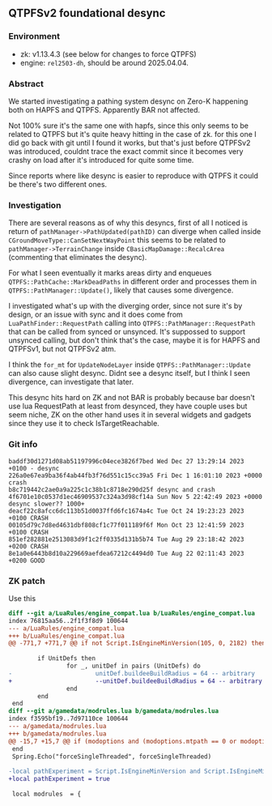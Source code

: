 ## QTPFSv2 foundational desync

### Environment

* zk: v1.13.4.3 (see below for changes to force QTPFS)
* engine: `rel2503-dh`, should be around 2025.04.04.

### Abstract

We started investigating a pathing system desync on Zero-K happening both on HAPFS and QTPFS. Apparently BAR not affected.

Not 100% sure it's the same one with hapfs, since this only seems to be related to QTPFS but it's quite heavy hitting in the case of zk. for this one I did go back with git until I found it works, but that's just before QTPFSv2 was introduced, couldnt trace the exact commit since it becomes very crashy on load after it's introduced for quite some time.

Since reports where like desync is easier to reproduce with QTPFS it could be there's two different ones.

### Investigation

There are several reasons as of why this desyncs, first of all I noticed is return of `pathManager->PathUpdated(pathID)` can diverge when called inside `CGroundMoveType::CanSetNextWayPoint` this seems to be related to `pathManager->TerrainChange` inside `CBasicMapDamage::RecalcArea` (commenting that eliminates the desync).

For what I seen eventually it marks areas dirty and enqueues `QTPFS::PathCache::MarkDeadPaths` in different order and processes them in `QTPFS::PathManager::Update()`, likely that causes some divergence.

I investigated what's up with the diverging order, since not sure it's by design, or an issue with sync and it does come from `LuaPathFinder::RequestPath` calling into `QTPFS::PathManager::RequestPath` that can be called from synced or unsynced. It's suppossed to support unsynced calling, but don't think that's the case, maybe it is for HAPFS and QTPFSv1, but not QTPFSv2 atm.

I think the `for_mt` for `UpdateNodeLayer` inside `QTPFS::PathManager::Update` can also cause slight desync. Didnt see a desync itself, but I think I seen divergence, can investigate that later.

This desync hits hard on ZK and not BAR is probably because bar doesn't use lua RequestPath at least from desynced, they have couple uses but seem niche, ZK on the other hand uses it in several widgets and gadgets since they use it to check IsTargetReachable.

### Git info

```
baddf30d1271d08ab51197996c04ece3826f7bed Wed Dec 27 13:29:14 2023 +0100 - desync
226a0e67ea9ba36f4ab44fb3f76d551c15cc39a5 Fri Dec 1 16:01:10 2023 +0000 crash
b8c719442c2ae0a9a225c1c38b1c8718e290d25f desync and crash
4f6701e10c0537d1ec46909537c324a3d98cf14a Sun Nov 5 22:42:49 2023 +0000 desync slower?? 1000+
deacf22c8afcc6dc113b51d0037ffd6fc1674a4c Tue Oct 24 19:23:23 2023 +0100 CRASH
00105d79c7d8ed4631dbf808cf1c77f011189f6f Mon Oct 23 12:41:59 2023 +0100 CRASH
851ef282881e2513083d9f1c2ff0335d131b5b74 Tue Aug 29 23:18:42 2023 +0200 CRASH
8e1a0e6443b8d10a229669aefdea67212c4494d0 Tue Aug 22 02:11:43 2023 +0200 GOOD
``` 

### ZK patch

Use this

```diff
diff --git a/LuaRules/engine_compat.lua b/LuaRules/engine_compat.lua
index 76815aa56..2f1f3f8d9 100644
--- a/LuaRules/engine_compat.lua
+++ b/LuaRules/engine_compat.lua
@@ -771,7 +771,7 @@ if not Script.IsEngineMinVersion(105, 0, 2182) then
 
        if UnitDefs then
                for _, unitDef in pairs (UnitDefs) do
-                       unitDef.buildeeBuildRadius = 64 -- arbitrary
+                       --unitDef.buildeeBuildRadius = 64 -- arbitrary
                end
        end
 end
diff --git a/gamedata/modrules.lua b/gamedata/modrules.lua
index f3595bf19..7d97110ce 100644
--- a/gamedata/modrules.lua
+++ b/gamedata/modrules.lua
@@ -15,7 +15,7 @@ if (modoptions and (modoptions.mtpath == 0 or modoptions.mtpath == "0")) then
 end
 Spring.Echo("forceSingleThreaded", forceSingleThreaded)
 
-local pathExperiment = Script.IsEngineMinVersion and Script.IsEngineMinVersion(2025, 3, 0)
+local pathExperiment = true
 
 local modrules  = {
```

